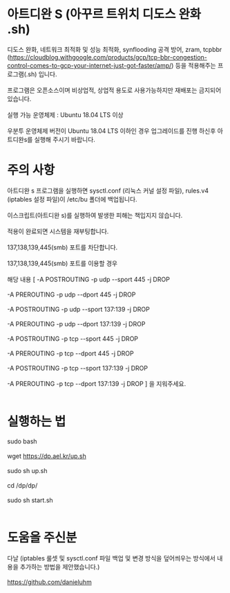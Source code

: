 # 아트디완 S (아꾸르 트위치 디도스 완화 .sh) 
디도스 완화, 네트워크 최적화 및 성능 최적화, synflooding 공격 방어, zram, tcpbbr (https://cloudblog.withgoogle.com/products/gcp/tcp-bbr-congestion-control-comes-to-gcp-your-internet-just-got-faster/amp/) 등을 적용해주는 프로그램(.sh) 입니다. <br><br>
프로그램은 오픈소스이며 비상업적, 상업적 용도로 사용가능하지만 재배포는 금지되어있습니다. <br><br>
실행 가능 운영체제 : Ubuntu 18.04 LTS 이상 <br><br>
우분투 운영체제 버전이 Ubuntu 18.04 LTS 이하인 경우 업그레이드를 진행 하신후 아트디완s를 실행해 주시기 바랍니다.
# 주의 사항
아트디완 s 프로그램을 실행하면 sysctl.conf (리눅스 커널 설정 파일), rules.v4 (iptables 설정 파일)이 /etc/bu 폴더에 백업됩니다. <br><br>
이스크립트(아트디완 s)를 실행하여 발생한 피해는 책입지지 않습니다. <br><br> 적용이 완료되면 시스템을 재부팅합니다. <br><br>
 137,138,139,445(smb) 포트를 차단합니다. <br><br> 137,138,139,445(smb) 포트를 이용할 경우 <br><br>
 해당 내용 [ -A POSTROUTING -p udp --sport 445 -j DROP<br><br>
   -A PREROUTING -p udp --dport 445 -j DROP<br><br>
   -A POSTROUTING -p udp --sport 137:139 -j DROP <br><br>
   -A PREROUTING -p udp --dport 137:139 -j DROP<br><br>
   -A POSTROUTING -p tcp --sport 445 -j DROP <br><br>
   -A PREROUTING -p tcp --dport 445 -j DROP<br><br>
   -A POSTROUTING -p tcp --sport 137:139 -j DROP <br><br>
   -A PREROUTING -p tcp --dport 137:139 -j DROP ] 을 지워주세요. <br><br> 
# 실행하는 법 <br>
sudo bash  <br><br>
wget https://dp.ael.kr/up.sh <br><br>
sudo sh up.sh <br><br>
cd /dp/dp/ <br><br>
sudo sh start.sh <br><br>
# 도움을 주신분
다날 (iptables 룰셋 및 sysctl.conf 파일 백업 및 변경 방식을 덮어씌우는 방식에서 내용을 추가하는 방법을 제안했습니다.) <br><br>
https://github.com/danieluhm
